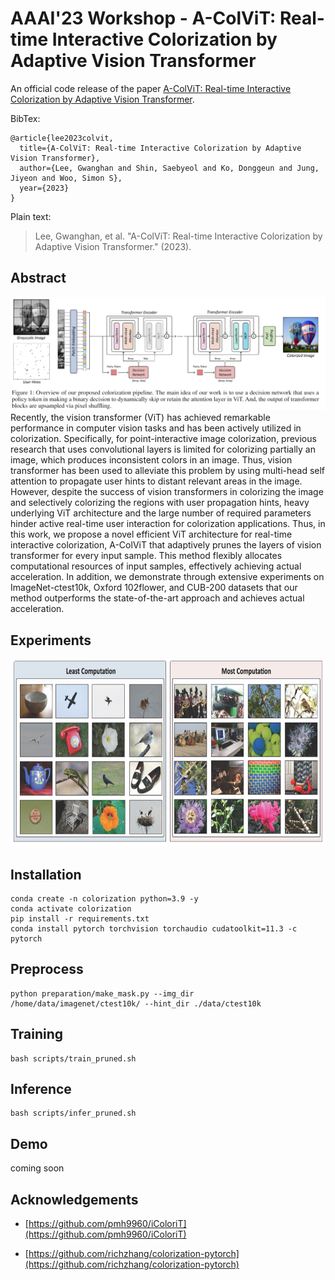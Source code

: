 # AAAI'23 Workshop - A-ColViT: Real-time Interactive Colorization by Adaptive Vision Transformer

An official code release of the paper [A-ColViT: Real-time Interactive Colorization by Adaptive Vision Transformer](https://practical-dl.github.io/2023/long_paper/27/CameraReady/27.pdf).

BibTex:
```plain
@article{lee2023colvit,
  title={A-ColViT: Real-time Interactive Colorization by Adaptive Vision Transformer},
  author={Lee, Gwanghan and Shin, Saebyeol and Ko, Donggeun and Jung, Jiyeon and Woo, Simon S},
  year={2023}
}
```

Plain text:
<blockquote>
Lee, Gwanghan, et al. "A-ColViT: Real-time Interactive Colorization by Adaptive Vision Transformer." (2023).
</blockquote>

## Abstract
<img src="./fig/overview.PNG"> 
Recently, the vision transformer (ViT) has achieved remarkable performance in computer vision tasks and has been actively utilized in colorization. Specifically, for point-interactive image colorization, previous research that uses convolutional layers is limited for colorizing partially an image, which produces inconsistent colors in an image. Thus, vision transformer has been used to alleviate this problem by using multi-head self attention to propagate user hints to distant relevant areas in the image. However, despite the success of vision transformers in colorizing the image and selectively colorizing the regions with user propagation hints, heavy underlying ViT architecture and the large number of required parameters hinder active real-time user interaction for colorization applications. Thus, in this work, we propose a novel efficient ViT architecture for real-time interactive colorization, A-ColViT that adaptively prunes the layers of vision transformer for every input sample. This method flexibly allocates computational resources of input samples, effectively achieving actual acceleration. In addition, we demonstrate through extensive experiments on ImageNet-ctest10k, Oxford 102flower, and CUB-200 datasets that our method outperforms the state-of-the-art approach and achieves actual acceleration.


## Experiments
<img src="./fig/experiments.PNG" width = "750" height = "300">


## Installation

```
conda create -n colorization python=3.9 -y
conda activate colorization
pip install -r requirements.txt
conda install pytorch torchvision torchaudio cudatoolkit=11.3 -c pytorch
```

## Preprocess
```
python preparation/make_mask.py --img_dir /home/data/imagenet/ctest10k/ --hint_dir ./data/ctest10k
```

## Training

```
bash scripts/train_pruned.sh
```


## Inference

```
bash scripts/infer_pruned.sh
```

## Demo
coming soon


## Acknowledgements
* [https://github.com/pmh9960/iColoriT](https://github.com/pmh9960/iColoriT)

* [https://github.com/richzhang/colorization-pytorch](https://github.com/richzhang/colorization-pytorch)
